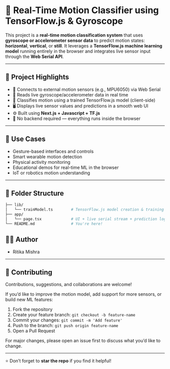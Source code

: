 # 🧠 Real-Time Motion Classifier using TensorFlow.js & Gyroscope

This project is a **real-time motion classification system** that uses **gyroscope or accelerometer sensor data** to predict motion states: **horizontal**, **vertical**, or **still**. It leverages a **TensorFlow.js machine learning model** running entirely in the browser and integrates live sensor input through the **Web Serial API**.

---

## 🎯 Project Highlights

- 🔌 Connects to external motion sensors (e.g., MPU6050) via Web Serial
- 📡 Reads live gyroscope/accelerometer data in real time
- 🧠 Classifies motion using a trained TensorFlow.js model (client-side)
- 🖥️ Displays live sensor values and predictions in a smooth web UI
- ⚙️ Built using **Next.js + Javascript + TF.js**
- 🚀 No backend required — everything runs inside the browser

---

## 🧪 Use Cases

- Gesture-based interfaces and controls  
- Smart wearable motion detection  
- Physical activity monitoring  
- Educational demos for real-time ML in the browser  
- IoT or robotics motion understanding

---

## 📂 Folder Structure

```bash
├── lib/
│   └── trainModel.ts        # TensorFlow.js model creation & training
├── app/
│   └── page.tsx             # UI + live serial stream + prediction logic
└── README.md                # You're here!

```

## 👩‍💻 Author

- Ritika Mishra

---

## 🤝 Contributing

Contributions, suggestions, and collaborations are welcome!

If you’d like to improve the motion model, add support for more sensors, or build new ML features:

1. Fork the repository  
2. Create your feature branch: `git checkout -b feature-name`  
3. Commit your changes: `git commit -m 'Add feature'`  
4. Push to the branch: `git push origin feature-name`  
5. Open a Pull Request

For major changes, please open an issue first to discuss what you’d like to change.

---

⭐ Don’t forget to **star the repo** if you find it helpful!
